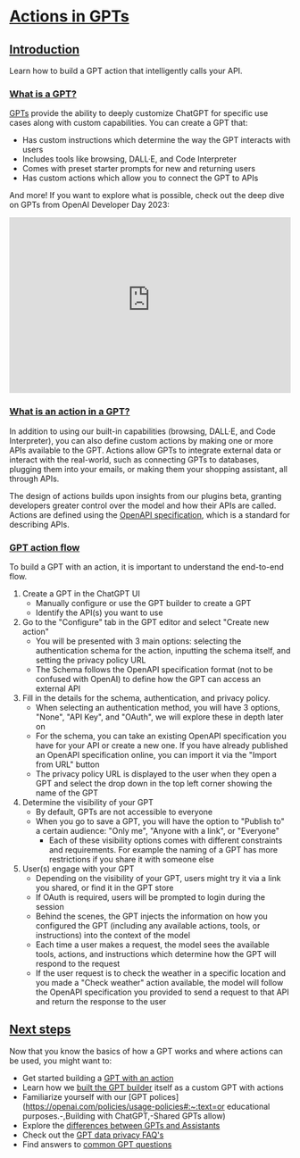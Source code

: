 # [Actions in GPTs](https://platform.openai.com/docs/actions/introduction/actions-in-gpts)

## [Introduction](https://platform.openai.com/docs/actions/introduction/introduction)

Learn how to build a GPT action that intelligently calls your API.

### [What is a GPT?](https://platform.openai.com/docs/actions/introduction/what-is-a-gpt)

[GPTs](https://openai.com/blog/introducing-gpts) provide the ability to deeply customize ChatGPT for specific use cases along with custom capabilities. You can create a GPT that:

- Has custom instructions which determine the way the GPT interacts with users
- Includes tools like browsing, DALL·E, and Code Interpreter
- Comes with preset starter prompts for new and returning users
- Has custom actions which allow you to connect the GPT to APIs

And more! If you want to explore what is possible, check out the deep dive on GPTs from OpenAI Developer Day 2023:

<iframe width="100%" height="315" src="https://www.youtube-nocookie.com/embed/pq34V_V5j18?si=q4ZPUe-dS8Ii8YX0" title="YouTube video player" frameborder="0" allow="accelerometer; autoplay; clipboard-write; encrypted-media; gyroscope; picture-in-picture; web-share" style="box-sizing: border-box; color: rgb(53, 55, 64); font-family: Söhne, helvetica, sans-serif; font-size: 16px; font-style: normal; font-variant-ligatures: normal; font-variant-caps: normal; font-weight: 400; letter-spacing: normal; orphans: 2; text-align: start; text-indent: 0px; text-transform: none; widows: 2; word-spacing: 0px; -webkit-text-stroke-width: 0px; white-space: normal; text-decoration-thickness: initial; text-decoration-style: initial; text-decoration-color: initial;"></iframe>

### [What is an action in a GPT?](https://platform.openai.com/docs/actions/introduction/what-is-an-action-in-a-gpt)

In addition to using our built-in capabilities (browsing, DALL·E, and Code Interpreter), you can also define custom actions by making one or more APIs available to the GPT. Actions allow GPTs to integrate external data or interact with the real-world, such as connecting GPTs to databases, plugging them into your emails, or making them your shopping assistant, all through APIs.

The design of actions builds upon insights from our plugins beta, granting developers greater control over the model and how their APIs are called. Actions are defined using the [OpenAPI specification](https://swagger.io/specification/), which is a standard for describing APIs.

### [GPT action flow](https://platform.openai.com/docs/actions/introduction/gpt-action-flow)

To build a GPT with an action, it is important to understand the end-to-end flow.

1. Create a GPT in the ChatGPT UI
   - Manually configure or use the GPT builder to create a GPT
   - Identify the API(s) you want to use
2. Go to the "Configure" tab in the GPT editor and select "Create new action"
   - You will be presented with 3 main options: selecting the authentication schema for the action, inputting the schema itself, and setting the privacy policy URL
   - The Schema follows the OpenAPI specification format (not to be confused with OpenAI) to define how the GPT can access an external API
3. Fill in the details for the schema, authentication, and privacy policy.
   - When selecting an authentication method, you will have 3 options, "None", "API Key", and "OAuth", we will explore these in depth later on
   - For the schema, you can take an existing OpenAPI specification you have for your API or create a new one. If you have already published an OpenAPI specification online, you can import it via the "Import from URL" button
   - The privacy policy URL is displayed to the user when they open a GPT and select the drop down in the top left corner showing the name of the GPT
4. Determine the visibility of your GPT
   - By default, GPTs are not accessible to everyone
   - When you go to save a GPT, you will have the option to "Publish to" a certain audience: "Only me", "Anyone with a link", or "Everyone"
     - Each of these visibility options comes with different constraints and requirements. For example the naming of a GPT has more restrictions if you share it with someone else
5. User(s) engage with your GPT
   - Depending on the visibility of your GPT, users might try it via a link you shared, or find it in the GPT store
   - If OAuth is required, users will be prompted to login during the session
   - Behind the scenes, the GPT injects the information on how you configured the GPT (including any available actions, tools, or instructions) into the context of the model
   - Each time a user makes a request, the model sees the available tools, actions, and instructions which determine how the GPT will respond to the request
   - If the user request is to check the weather in a specific location and you made a "Check weather" action available, the model will follow the OpenAPI specification you provided to send a request to that API and return the response to the user

## [Next steps](https://platform.openai.com/docs/actions/introduction/next-steps)

Now that you know the basics of how a GPT works and where actions can be used, you might want to:

- Get started building a [GPT with an action](https://platform.openai.com/docs/actions/getting-started)
- Learn how we [built the GPT builder](https://help.openai.com/en/articles/8770868-gpt-builder) itself as a custom GPT with actions
- Familiarize yourself with our [GPT polices](https://openai.com/policies/usage-policies#:~:text=or educational purposes.-,Building with ChatGPT,-Shared GPTs allow)
- Explore the [differences between GPTs and Assistants](https://help.openai.com/en/articles/8673914-gpts-vs-assistants)
- Check out the [GPT data privacy FAQ's](https://help.openai.com/en/articles/8554402-gpts-data-privacy-faqs)
- Find answers to [common GPT questions](https://help.openai.com/en/articles/8554407-gpts-faq)
